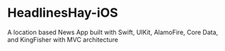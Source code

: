 # HeadlinesHay-iOS
A location based News App built with Swift, UIKit, AlamoFire, Core Data, and KingFisher with MVC architecture
